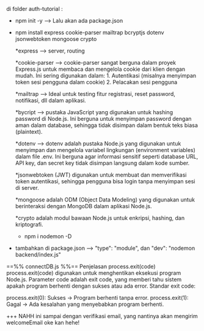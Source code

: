 di folder auth-tutorial :

- npm init -y --> Lalu akan ada package.json
- npm install express cookie-parser mailtrap bcryptjs dotenv jsonwebtoken mongoose crypto

  \*express --> server, routing

  \*cookie-parser --> cookie-parser sangat berguna dalam proyek Express.js untuk membaca dan mengelola cookie dari klien dengan mudah. Ini sering digunakan dalam: 1. Autentikasi (misalnya menyimpan token sesi pengguna dalam cookie) 2. Pelacakan sesi pengguna

  \*mailtrap --> Ideal untuk testing fitur registrasi, reset password, notifikasi, dll dalam aplikasi.

  \*bycript --> pustaka JavaScript yang digunakan untuk hashing password di Node.js. Ini berguna untuk menyimpan password dengan aman dalam database, sehingga tidak disimpan dalam bentuk teks biasa (plaintext).

  \*dotenv --> dotenv adalah pustaka Node.js yang digunakan untuk menyimpan dan mengelola variabel lingkungan (environment variables) dalam file .env. Ini berguna agar informasi sensitif seperti database URL, API key, dan secret key tidak disimpan langsung dalam kode sumber.

  \*jsonwebtoken (JWT) digunakan untuk membuat dan memverifikasi token autentikasi, sehingga pengguna bisa login tanpa menyimpan sesi di server.

  \*mongoose adalah ODM (Object Data Modeling) yang digunakan untuk berinteraksi dengan MongoDB dalam aplikasi Node.js.

  \*crypto adalah modul bawaan Node.js untuk enkripsi, hashing, dan kriptografi.

  - npm i nodemon -D

- tambahkan di package.json --> "type": "module",
  dan
  "dev": "nodemon backend/index.js"

==%% connectDB.js %%==
Penjelasan process.exit(code)
process.exit(code) digunakan untuk menghentikan eksekusi program Node.js.
Parameter code adalah exit code, yang memberi tahu sistem apakah program berhenti dengan sukses atau ada error.
Standar exit code:

process.exit(0): Sukses → Program berhenti tanpa error.
process.exit(1): Gagal → Ada kesalahan yang menyebabkan program berhenti.

+++ NAHH ini sampai dengan verifikasi email, yang nantinya akan mengirim welcomeEmail
oke kan hehe!
